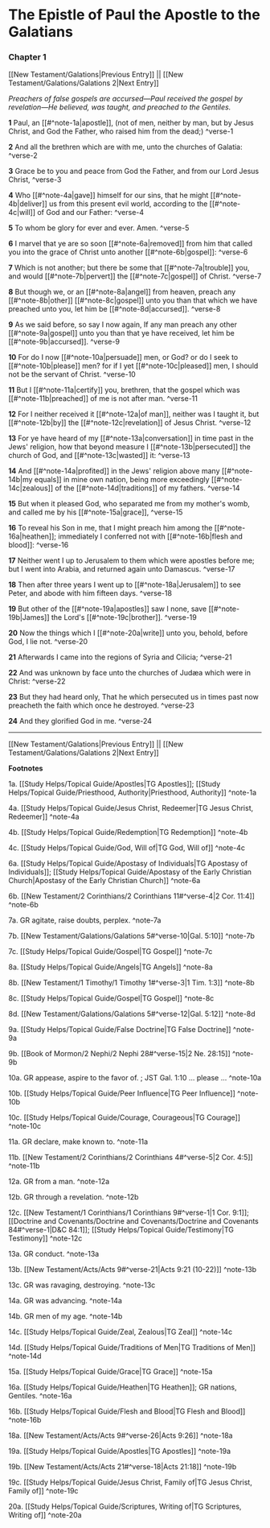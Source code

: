 # The Epistle of Paul the Apostle to the Galatians

### Chapter 1

[[New Testament/Galations|Previous Entry]]  ||  [[New Testament/Galations/Galations 2|Next Entry]]

*Preachers of false gospels are accursed—Paul received the gospel by revelation—He believed, was taught, and preached to the Gentiles.*

**1**  Paul, an [[#^note-1a|apostle]], (not of men, neither by man, but by Jesus Christ, and God the Father, who raised him from the dead;) ^verse-1

**2**  And all the brethren which are with me, unto the churches of Galatia: ^verse-2

**3**  Grace be to you and peace from God the Father, and from our Lord Jesus Christ, ^verse-3

**4**  Who [[#^note-4a|gave]] himself for our sins, that he might [[#^note-4b|deliver]] us from this present evil world, according to the [[#^note-4c|will]] of God and our Father: ^verse-4

**5**  To whom be glory for ever and ever. Amen. ^verse-5

**6**  I marvel that ye are so soon [[#^note-6a|removed]] from him that called you into the grace of Christ unto another [[#^note-6b|gospel]]: ^verse-6

**7**  Which is not another; but there be some that [[#^note-7a|trouble]] you, and would [[#^note-7b|pervert]] the [[#^note-7c|gospel]] of Christ. ^verse-7

**8**  But though we, or an [[#^note-8a|angel]] from heaven, preach any [[#^note-8b|other]] [[#^note-8c|gospel]] unto you than that which we have preached unto you, let him be [[#^note-8d|accursed]]. ^verse-8

**9**  As we said before, so say I now again, If any man preach any other [[#^note-9a|gospel]] unto you than that ye have received, let him be [[#^note-9b|accursed]]. ^verse-9

**10**  For do I now [[#^note-10a|persuade]] men, or God? or do I seek to [[#^note-10b|please]] men? for if I yet [[#^note-10c|pleased]] men, I should not be the servant of Christ. ^verse-10

**11**  But I [[#^note-11a|certify]] you, brethren, that the gospel which was [[#^note-11b|preached]] of me is not after man. ^verse-11

**12**  For I neither received it [[#^note-12a|of man]], neither was I taught it, but [[#^note-12b|by]] the [[#^note-12c|revelation]] of Jesus Christ. ^verse-12

**13**  For ye have heard of my [[#^note-13a|conversation]] in time past in the Jews' religion, how that beyond measure I [[#^note-13b|persecuted]] the church of God, and [[#^note-13c|wasted]] it: ^verse-13

**14**  And [[#^note-14a|profited]] in the Jews' religion above many [[#^note-14b|my equals]] in mine own nation, being more exceedingly [[#^note-14c|zealous]] of the [[#^note-14d|traditions]] of my fathers. ^verse-14

**15**  But when it pleased God, who separated me from my mother's womb, and called me by his [[#^note-15a|grace]], ^verse-15

**16**  To reveal his Son in me, that I might preach him among the [[#^note-16a|heathen]]; immediately I conferred not with [[#^note-16b|flesh and blood]]: ^verse-16

**17**  Neither went I up to Jerusalem to them which were apostles before me; but I went into Arabia, and returned again unto Damascus. ^verse-17

**18**  Then after three years I went up to [[#^note-18a|Jerusalem]] to see Peter, and abode with him fifteen days. ^verse-18

**19**  But other of the [[#^note-19a|apostles]] saw I none, save [[#^note-19b|James]] the Lord's [[#^note-19c|brother]]. ^verse-19

**20**  Now the things which I [[#^note-20a|write]] unto you, behold, before God, I lie not. ^verse-20

**21**  Afterwards I came into the regions of Syria and Cilicia; ^verse-21

**22**  And was unknown by face unto the churches of Judæa which were in Christ: ^verse-22

**23**  But they had heard only, That he which persecuted us in times past now preacheth the faith which once he destroyed. ^verse-23

**24**  And they glorified God in me. ^verse-24


---
[[New Testament/Galations|Previous Entry]]  ||  [[New Testament/Galations/Galations 2|Next Entry]]


**Footnotes**


1a. [[Study Helps/Topical Guide/Apostles|TG Apostles]]; [[Study Helps/Topical Guide/Priesthood, Authority|Priesthood, Authority]] ^note-1a

4a. [[Study Helps/Topical Guide/Jesus Christ, Redeemer|TG Jesus Christ, Redeemer]] ^note-4a

4b. [[Study Helps/Topical Guide/Redemption|TG Redemption]] ^note-4b

4c. [[Study Helps/Topical Guide/God, Will of|TG God, Will of]] ^note-4c

6a. [[Study Helps/Topical Guide/Apostasy of Individuals|TG Apostasy of Individuals]]; [[Study Helps/Topical Guide/Apostasy of the Early Christian Church|Apostasy of the Early Christian Church]] ^note-6a

6b. [[New Testament/2 Corinthians/2 Corinthians 11#^verse-4|2 Cor. 11:4]] ^note-6b

7a. GR agitate, raise doubts, perplex. ^note-7a

7b. [[New Testament/Galations/Galations 5#^verse-10|Gal. 5:10]] ^note-7b

7c. [[Study Helps/Topical Guide/Gospel|TG Gospel]] ^note-7c

8a. [[Study Helps/Topical Guide/Angels|TG Angels]] ^note-8a

8b. [[New Testament/1 Timothy/1 Timothy 1#^verse-3|1 Tim. 1:3]] ^note-8b

8c. [[Study Helps/Topical Guide/Gospel|TG Gospel]] ^note-8c

8d. [[New Testament/Galations/Galations 5#^verse-12|Gal. 5:12]] ^note-8d

9a. [[Study Helps/Topical Guide/False Doctrine|TG False Doctrine]] ^note-9a

9b. [[Book of Mormon/2 Nephi/2 Nephi 28#^verse-15|2 Ne. 28:15]] ^note-9b

10a. GR appease, aspire to the favor of. ; JST Gal. 1:10 ... please ... ^note-10a

10b. [[Study Helps/Topical Guide/Peer Influence|TG Peer Influence]] ^note-10b

10c. [[Study Helps/Topical Guide/Courage, Courageous|TG Courage]] ^note-10c

11a. GR declare, make known to. ^note-11a

11b. [[New Testament/2 Corinthians/2 Corinthians 4#^verse-5|2 Cor. 4:5]] ^note-11b

12a. GR from a man. ^note-12a

12b. GR through a revelation. ^note-12b

12c. [[New Testament/1 Corinthians/1 Corinthians 9#^verse-1|1 Cor. 9:1]]; [[Doctrine and Covenants/Doctrine and Covenants/Doctrine and Covenants 84#^verse-1|D&C 84:1]]; [[Study Helps/Topical Guide/Testimony|TG Testimony]] ^note-12c

13a. GR conduct. ^note-13a

13b. [[New Testament/Acts/Acts 9#^verse-21|Acts 9:21 (10-22)]] ^note-13b

13c. GR was ravaging, destroying. ^note-13c

14a. GR was advancing. ^note-14a

14b. GR men of my age. ^note-14b

14c. [[Study Helps/Topical Guide/Zeal, Zealous|TG Zeal]] ^note-14c

14d. [[Study Helps/Topical Guide/Traditions of Men|TG Traditions of Men]] ^note-14d

15a. [[Study Helps/Topical Guide/Grace|TG Grace]] ^note-15a

16a. [[Study Helps/Topical Guide/Heathen|TG Heathen]]; GR nations, Gentiles.  ^note-16a

16b. [[Study Helps/Topical Guide/Flesh and Blood|TG Flesh and Blood]] ^note-16b

18a. [[New Testament/Acts/Acts 9#^verse-26|Acts 9:26]] ^note-18a

19a. [[Study Helps/Topical Guide/Apostles|TG Apostles]] ^note-19a

19b. [[New Testament/Acts/Acts 21#^verse-18|Acts 21:18]] ^note-19b

19c. [[Study Helps/Topical Guide/Jesus Christ, Family of|TG Jesus Christ, Family of]] ^note-19c

20a. [[Study Helps/Topical Guide/Scriptures, Writing of|TG Scriptures, Writing of]] ^note-20a